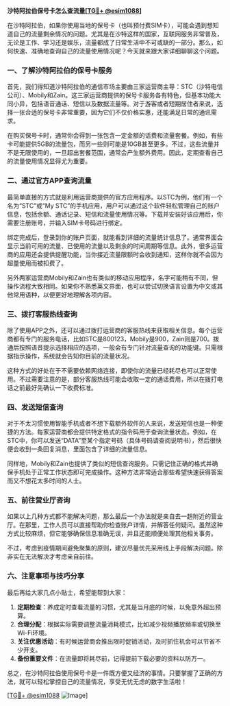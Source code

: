 **沙特阿拉伯保号卡怎么查流量[[TG💪+ @esim1088](https://t.me/s/esim1088)]**

在沙特阿拉伯，如果你使用当地的保号卡（也叫预付费SIM卡），可能会遇到想知道自己的流量剩余情况的问题。尤其是在沙特这样的国家，互联网服务非常普及，无论是工作、学习还是娱乐，流量都成了日常生活中不可或缺的一部分。那么，如何快速、准确地查询自己的流量使用情况呢？今天就来跟大家详细聊聊这个问题。

### 一、了解沙特阿拉伯的保号卡服务

首先，我们得知道沙特阿拉伯的通信市场主要由三家运营商主导：STC（沙特电信公司）、Mobily和Zain。这三家运营商提供的保号卡服务各有特色，但基本功能大同小异，包括语音通话、短信以及数据流量等。对于游客或者短期居住者来说，选择一张合适的保号卡非常重要，因为它们不仅价格实惠，还能满足日常的通讯需求。

在购买保号卡时，通常你会得到一张包含一定金额的话费和流量套餐。例如，有些卡可能提供5GB的流量包，而另一些则可能是10GB甚至更多。不过，这些流量并不是无限使用的，一旦超出套餐范围，通常会产生额外费用。因此，定期查看自己的流量使用情况显得尤为重要。

### 二、通过官方APP查询流量

最简单直接的方式就是利用运营商提供的官方应用程序。以STC为例，他们有一个名为“STC”或“My STC”的手机应用，用户可以通过这个软件轻松管理自己的账户信息，包括余额、通话记录、短信和流量使用情况等。下载并安装好该应用后，你需要注册账号，并输入SIM卡号码进行绑定。

绑定完成后，登录到你的账户页面，就能看到详细的流量统计信息了。通常界面会显示当前可用的流量、已使用的流量以及剩余的时间周期等信息。此外，很多运营商的应用还会提供提醒功能，当你接近流量限额时会收到通知，这样你就不会因为超量使用而被扣费了。

另外两家运营商Mobily和Zain也有类似的移动应用程序，名字可能稍有不同，但操作流程大致相同。如果你不熟悉英文界面，也可以尝试切换语言设置为中文或其他常用语种，以便更好地理解各项内容。

### 三、拨打客服热线查询

除了使用APP之外，还可以通过拨打运营商的客服热线来获取相关信息。每个运营商都有专门的服务电话，比如STC是800123，Mobily是900，Zain则是700。拨通后按照语音提示选择相应的选项，一般会有专门针对流量查询的功能键。只需根据指示操作，系统就会告知你目前的流量状况。

这种方式的好处在于不需要依赖网络连接，即使你的流量已经耗尽也可以正常使用。不过需要注意的是，部分客服热线可能会收取一定的通话费用，所以在拨打电话之前最好先确认一下收费标准。

### 四、发送短信查询

对于不太习惯使用智能手机或者不想下载额外软件的人来说，发送短信也是一种便捷的方法。每家运营商都会提供特定格式的指令码用于查询流量状态。例如，在STC中，你可以发送“DATA”至某个指定号码（具体号码请查阅说明书），然后很快便会收到一条回复消息，里面包含了详细的流量信息。

同样地，Mobily和Zain也提供了类似的短信查询服务。只需记住正确的格式并确保手机处于正常工作状态即可完成操作。这种方法非常适合那些希望快速获得答案而又不想花太多时间的人士。

### 五、前往营业厅咨询

如果以上几种方式都不能解决问题，那么最后一个办法就是亲自去一趟附近的营业厅。在那里，工作人员可以直接帮助你检查账户详情，并解答任何疑问。虽然这种方式比较麻烦，但它能够确保信息准确无误，并且还能顺便处理其他相关事务。

不过，考虑到疫情期间避免聚集的原则，建议尽量优先采用线上手段解决问题。除非实在无法解决才考虑亲自前往。

### 六、注意事项与技巧分享

最后再给大家几点小贴士，希望能帮到大家：

1. **定期检查**：养成定时查看流量的习惯，尤其是当月底的时候，以免意外超出预算。
2. **合理分配**：根据实际需要调整流量消耗模式，比如减少视频播放频率或切换至Wi-Fi环境。
3. **关注优惠活动**：有时候运营商会推出限时促销活动，及时抓住机会可以节省不少开支。
4. **备份重要文件**：在流量即将耗尽前，记得提前下载必要的资料以防万一。

总之，在沙特阿拉伯使用保号卡是一件既方便又经济的事情。只要掌握了正确的方法，就可以轻松掌控自己的流量情况，享受无忧无虑的数字生活啦！

[[TG💪+ @esim1088](https://t.me/s/esim1088) ![Image](https://i.postimg.cc/4NQfJmqS/Snipaste-2025-05-13-00-14-12.png)]